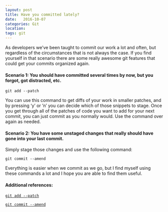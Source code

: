 ```yaml
---
layout: post
title: Have you committed lately?
date:   2016-10-07
categories: Git
location:
tags: git
---
```


As developers we’ve been taught to commit our work a lot and often, but regardless of the circumstances that is not always the case. If you find yourself in that scenario there are some really awesome git features that could get your commits organized again. 

#### Scenario 1: You should have committed several times by now, but you forgot, got distracted, etc. 

`git add --patch`

You can use this command to get diffs of your work in smaller patches, and by  pressing ‘y’ or ’n’ you can decide which of those snippets to stage. Once you get through all of the patches of code you want to add for your next commit, you can just commit as you normally would. Use the command over again as needed. 

#### Scenario 2: You have some unstaged changes that really should have gone into your last commit. 

Simply stage those changes and use the following command:

`git commit --amend`




Everything is easier when we commit as we go, but I find myself using these commands a lot and I hope you are able to find them useful.

#### Additional references: 

[`git add --patch`]("https://git-scm.com/docs/git-add")

[`git commit --amend`]("https://help.github.com/articles/changing-a-commit-message/")
